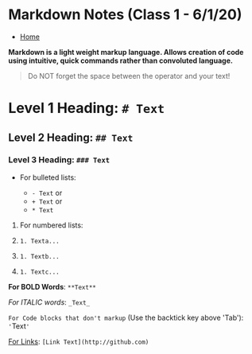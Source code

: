 # Markdown Notes (Class 1 - 6/1/20)
- [Home](https://micgreene.github.io/learning-journal/)

**Markdown is a light weight markup language. Allows creation of code using intuitive, quick commands rather than convoluted language.**

>Do NOT forget the space between the operator and your text!

# Level 1 Heading: `# Text`
## Level 2 Heading: `## Text`
### Level 3 Heading: `### Text`

- For bulleted lists:

  - `- Text` or
  
  + `+ Text` or
  
  * `* Text`
  
1. For numbered lists: 

1. `1. Texta...` 

1. `1. Textb...` 

1. `1. Textc...`

**For BOLD Words**: `**Text**`

_For ITALIC words_: `_Text_`

`For Code blocks that don't markup` (Use the backtick key above 'Tab'): `'`Text`'`


[For Links](https://micgreene.github.io/learning-journal/): `[Link Text](http://github.com)`

